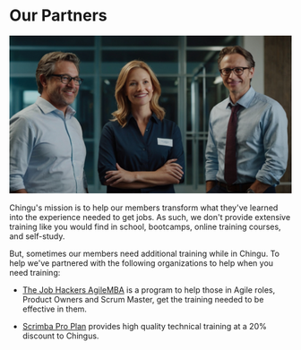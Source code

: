 # Our Partners

![Chingu and its Partners](./assets/Chingu_partners.jpg)

Chingu's mission is to help our members transform what they've learned into the experience needed to get jobs. As such, we don't provide extensive training like you would find in school, bootcamps, online training courses, and self-study.

But, sometimes our members need additional training while in Chingu. To help we've partnered with the following organizations to help when you need training:

* [The Job Hackers AgileMBA](https://www.thejobhackers.org/participant/) is a program to help those in Agile roles, Product Owners and Scrum Master, get the training needed to be effective in them.

* [Scrimba Pro Plan](https://v2.scrimba.com/?via=chingu) provides high quality technical training at a 20% discount to Chingus.



